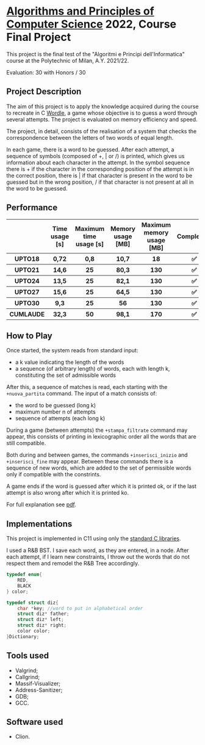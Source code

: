 # [Algorithms and Principles of Computer Science](https://www4.ceda.polimi.it/manifesti/manifesti/controller/ManifestoPublic.do?EVN_DETTAGLIO_RIGA_MANIFESTO=EVENTO&c_insegn=086067&aa=2021&k_cf=225&k_corso_la=358&ac_ins=0&k_indir=IT1&lang=EN&tipoCorso=ALL_TIPO_CORSO&semestre=2&idItemOfferta=155412&idRiga=268925&codDescr=086067) 2022, Course Final Project
This project is the final test of the "Algoritmi e Principi dell'Informatica" course at the Polytechnic of Milan, A.Y. 2021/22.

Evaluation: 30 with Honors / 30

## Project Description
The aim of this project is to apply the knowledge acquired during the course to recreate in C [Wordle](https://en.wikipedia.org/wiki/Wordle), a game whose objective is to guess a word through several attempts.
The project is evaluated on memory efficiency and speed.

The project, in detail, consists of the realisation of a system that checks the correspondence between the letters of two words of equal length.

In each game, there is a word to be guessed. After each attempt, a sequence of symbols (composed of +, | or /) is printed, which gives us information about each character in the attempt. In the symbol sequence there is + if the character in the corresponding position of the attempt is in the correct position, there is | if that character is present in the word to be guessed but in the wrong position, / if that character is not present at all in the word to be guessed.

## Performance

<table>
  <tr>
    <th></th>
    <th>Time usage [s]</th>
    <th>Maximum time usage [s]</th>
    <th>Memory usage [MB]</th>
    <th>Maximum memory usage [MB]</th>
      <th>Completion</th>
    
  </tr>
  <tr>
    <th>UPTO18</th>
    <th>0,72</th>
    <th>0,8</th>
    <th>10,7</th>
    <th>18</th>
      <th>✅</th>
    
  </tr>
  <tr>
    <th>UPTO21</th>
    <th>14,6</th>
    <th>25</th>
    <th>80,3</th>
    <th>130</th>
      <th>✅</th>
    
  </tr>
  <tr>
    <th>UPTO24</th>
    <th>13,5</th>
    <th>25</th>
    <th>82,1</th>
    <th>130</th>
      <th>✅</th>
    
  </tr>
  <tr>
    <th>UPTO27</th>
    <th>15,6</th>
    <th>25</th>
    <th>64,5</th>
    <th>130</th>
      <th>✅</th>
  </tr>
  <tr>
    <th>UPTO30</th>
    <th>9,3</th>
    <th>25</th>
    <th>56</th>
    <th>130</th>
      <th>✅</th>
  </tr>
  <tr>
    <th>CUMLAUDE</th>
    <th>32,3</th>
    <th>50</th>
    <th>98,1</th>
    <th>170</th>
      <th>✅</th>
  </tr>
</table>

## How to Play
Once started, the system reads from standard input:
- a k value indicating the length of the words
- a sequence (of arbitrary length) of words, each with length k, constituting the set of admissible words

After this, a sequence of matches is read, each starting with the `+nuova_partita` command.
The input of a match consists of:
- the word to be guessed (long k)
- maximum number n of attempts
- sequence of attempts (each long k)

During a game (between attempts) the `+stampa_filtrate` command may appear, this consists of printing in lexicographic order all the words that are still compatible.

Both during and between games, the commands `+inserisci_inizio` and `+inserisci_fine` may appear. Between these commands there is a sequence of new words, which are added to the set of permissible words only if compatible with the constrints.

A game ends if the word is guessed after which it is printed ok, or if the last attempt is also wrong after which it is printed ko.

For full explanation see [pdf](Specs/ENG.pdf).


## Implementations
This project is implemented in C11 using only the [standard C libraries](https://en.wikipedia.org/wiki/C_standard_library).

I used a R&B BST. I save each word, as they are entered, in a node. After each attempt, if I learn new constraints, I throw out the words that do not respect them and remodel the R&B Tree accordingly.

```c
typedef enum{
    RED,
    BLACK
} color;

typedef struct diz{
    char *key; //word to put in alphabetical order 
    struct diz* father;
    struct diz* left;
    struct diz* right;
    color color;
}Dictionary;
```

## Tools used
- Valgrind;
- Callgrind;
- Massif-Visualizer;
- Address-Sanitizer;
- GDB;
- GCC.

## Software used
- Clion.


